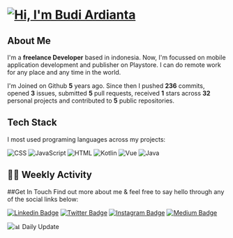 # [![Hi, I'm Budi Ardianta](https://readme-typing-svg.herokuapp.com?size=24&vCenter=true&lines=%F0%9F%91%8B+Hi%2C+I'm+Budi+Ardianta+;%F0%9F%92%BB+Android+And+Web+Developer+)](https://git.io/typing-svg)
## About Me

I'm a **freelance Developer** based in indonesia. Now, I'm focussed on mobile application development and publisher on Playstore. I can do remote work for any place and any time in the world.

I'm Joined on Github **5** years ago. Since then I pushed **236** commits, opened **3** issues, submitted **5** pull requests, received **1** stars across **32** personal projects and contributed to **5** public repositories.

## Tech Stack

I most used programing languages across my projects:

![CSS](https://img.shields.io/static/v1?style=flat&logo=CSS&label=CSS&color=%23563d7c&message=46.5&cacheSeconds=3600)
![JavaScript](https://img.shields.io/static/v1?style=flat&logo=JavaScript&label=JavaScript&color=%23f1e05a&message=37.3&cacheSeconds=3600)
![HTML](https://img.shields.io/static/v1?style=flat&logo=HTML&label=HTML&color=%23e34c26&message=11.6&cacheSeconds=3600)
![Kotlin](https://img.shields.io/static/v1?style=flat&logo=Kotlin&label=Kotlin&color=%23A97BFF&message=2.4&cacheSeconds=3600)
![Vue](https://img.shields.io/static/v1?style=flat&logo=Vue&label=Vue&color=%2341b883&message=1.1&cacheSeconds=3600)
![Java](https://img.shields.io/static/v1?style=flat&logo=Java&label=Java&color=%23b07219&message=0.8&cacheSeconds=3600)

<!--START_SECTION:colourise-->
<!--END_SECTION:colourise-->

## 👨‍💻 Weekly Activity
<!--START_SECTION:waka-->
<!--END_SECTION:waka-->

##Get In Touch
Find out more about me & feel free to say hello through any of the social links below:

[![Linkedin Badge](https://img.shields.io/badge/-budiardianata-blue?style=flat&logo=Linkedin&logoColor=white&link=https://www.linkedin.com/in/budiardianata/)](https://www.linkedin.com/in/budiardianata/)
[![Twitter Badge](https://img.shields.io/badge/-budiardianata-%231DA1F2.svg?style=flat&logo=twitter&logoColor=white&link=https://www.twitter.com/budiardianata)](https://www.linkedin.com/in/budiardianata/)
[![Instagram Badge](https://img.shields.io/badge/-budiardianata-purple?style=flat&logo=instagram&logoColor=white&link=https://instagram.com/budiardianata/)](https://instagram.com/budiardianata)
[![Medium Badge](https://img.shields.io/badge/-@budiardianata-%2312100E.svg?style=flat&logo=Medium&logoColor=white&link=https://medium.com/@budiardianata/)](https://medium.com/@budiardianata)

![📊 Daily Update](https://github.com/budiardianata/budiardianata/actions/workflows/update-activity.yml/badge.svg)
